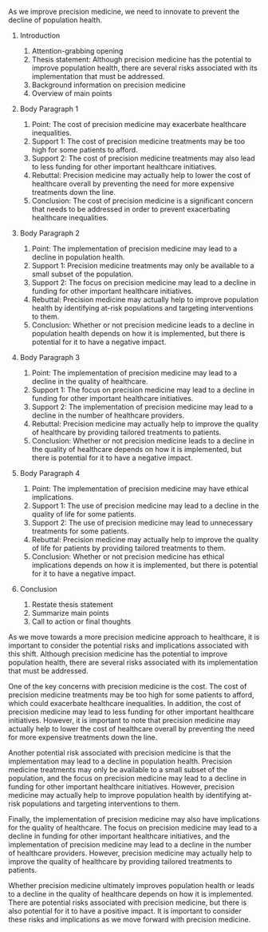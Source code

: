 As we improve precision medicine, we need to innovate to prevent the decline of population health.

1. Introduction
    1. Attention-grabbing opening
    2. Thesis statement: Although precision medicine has the potential to improve population health, there are several risks associated with its implementation that must be addressed.
    3. Background information on precision medicine
    4. Overview of main points
    
2. Body Paragraph 1
    1. Point: The cost of precision medicine may exacerbate healthcare inequalities.
    2. Support 1: The cost of precision medicine treatments may be too high for some patients to afford.
    3. Support 2: The cost of precision medicine treatments may also lead to less funding for other important healthcare initiatives.
    4. Rebuttal: Precision medicine may actually help to lower the cost of healthcare overall by preventing the need for more expensive treatments down the line.
    5. Conclusion: The cost of precision medicine is a significant concern that needs to be addressed in order to prevent exacerbating healthcare inequalities.

3. Body Paragraph 2
    1. Point: The implementation of precision medicine may lead to a decline in population health.
    2. Support 1: Precision medicine treatments may only be available to a small subset of the population.
    3. Support 2: The focus on precision medicine may lead to a decline in funding for other important healthcare initiatives.
    4. Rebuttal: Precision medicine may actually help to improve population health by identifying at-risk populations and targeting interventions to them.
    5. Conclusion: Whether or not precision medicine leads to a decline in population health depends on how it is implemented, but there is potential for it to have a negative impact.

4. Body Paragraph 3
    1. Point: The implementation of precision medicine may lead to a decline in the quality of healthcare.
    2. Support 1: The focus on precision medicine may lead to a decline in funding for other important healthcare initiatives.
    3. Support 2: The implementation of precision medicine may lead to a decline in the number of healthcare providers.
    4. Rebuttal: Precision medicine may actually help to improve the quality of healthcare by providing tailored treatments to patients.
    5. Conclusion: Whether or not precision medicine leads to a decline in the quality of healthcare depends on how it is implemented, but there is potential for it to have a negative impact.

5. Body Paragraph 4
    1. Point: The implementation of precision medicine may have ethical implications.
    2. Support 1: The use of precision medicine may lead to a decline in the quality of life for some patients.
    3. Support 2: The use of precision medicine may lead to unnecessary treatments for some patients.
    4. Rebuttal: Precision medicine may actually help to improve the quality of life for patients by providing tailored treatments to them.
    5. Conclusion: Whether or not precision medicine has ethical implications depends on how it is implemented, but there is potential for it to have a negative impact.

6. Conclusion
    1. Restate thesis statement
    2. Summarize main points
    3. Call to action or final thoughts

As we move towards a more precision medicine approach to healthcare, it is important to consider the potential risks and implications associated with this shift. Although precision medicine has the potential to improve population health, there are several risks associated with its implementation that must be addressed.

One of the key concerns with precision medicine is the cost. The cost of precision medicine treatments may be too high for some patients to afford, which could exacerbate healthcare inequalities. In addition, the cost of precision medicine may lead to less funding for other important healthcare initiatives. However, it is important to note that precision medicine may actually help to lower the cost of healthcare overall by preventing the need for more expensive treatments down the line.

Another potential risk associated with precision medicine is that the implementation may lead to a decline in population health. Precision medicine treatments may only be available to a small subset of the population, and the focus on precision medicine may lead to a decline in funding for other important healthcare initiatives. However, precision medicine may actually help to improve population health by identifying at-risk populations and targeting interventions to them.

Finally, the implementation of precision medicine may also have implications for the quality of healthcare. The focus on precision medicine may lead to a decline in funding for other important healthcare initiatives, and the implementation of precision medicine may lead to a decline in the number of healthcare providers. However, precision medicine may actually help to improve the quality of healthcare by providing tailored treatments to patients.

Whether precision medicine ultimately improves population health or leads to a decline in the quality of healthcare depends on how it is implemented. There are potential risks associated with precision medicine, but there is also potential for it to have a positive impact. It is important to consider these risks and implications as we move forward with precision medicine.